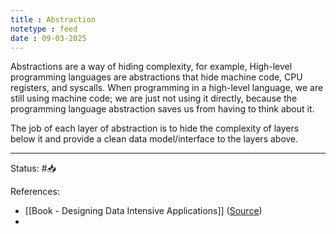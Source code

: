 ```yaml
---
title : Abstraction
notetype : feed
date : 09-03-2025
---
```


Abstractions are a way of hiding complexity, for example, High-level programming languages are abstractions that hide machine code, CPU registers, and syscalls. When programming in a high-level language, we are still using machine code; we are just not using it directly, because the programming language abstraction saves us from having to think about it.

The job of each layer of abstraction is to hide the complexity of layers below it and provide a clean data model/interface to the layers above.

-----

Status: #📥

References:
- [[Book - Designing Data Intensive Applications]] ([Source](https://www.amazon.com/Designing-Data-Intensive-Applications-Reliable-Maintainable/dp/1449373321))
- 
